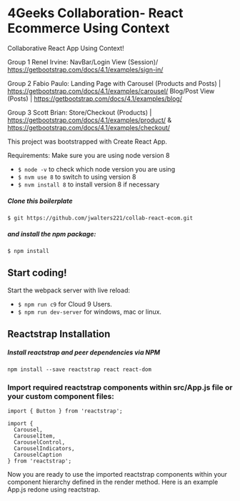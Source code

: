 # 4Geeks Collaboration- React Ecommerce Using Context

Collaborative React App Using Context!

Group 1 Renel Irvine: NavBar/Login View (Session)/
 https://getbootstrap.com/docs/4.1/examples/sign-in/
 
Group 2 Fabio Paulo: Landing Page with Carousel (Products and Posts) | https://getbootstrap.com/docs/4.1/examples/carousel/
 Blog/Post View (Posts) | https://getbootstrap.com/docs/4.1/examples/blog/

Group 3 Scott Brian: Store/Checkout (Products) | https://getbootstrap.com/docs/4.1/examples/product/ & https://getbootstrap.com/docs/4.1/examples/checkout/

This project was bootstrapped with Create React App.

Requirements: Make sure you are using node version 8
* `$ node -v` to check which node version you are using
* `$ nvm use 8` to switch to using version 8
* `$ nvm install 8` to install version 8 if necessary

##### Clone this boilerplate
```
$ git https://github.com/jwalters221/collab-react-ecom.git
```

##### and install the npm package:
```
$ npm install
```

## Start coding! 

Start the webpack server with live reload:
- `$ npm run c9` for Cloud 9 Users.
- `$ npm run dev-server` for windows, mac or linux.

## Reactstrap Installation

##### Install reactstrap and peer dependencies via NPM
```
npm install --save reactstrap react react-dom
```

### Import required reactstrap components within src/App.js file or your custom component files:
```
import { Button } from 'reactstrap';
```

```
import {
  Carousel,
  CarouselItem,
  CarouselControl,
  CarouselIndicators,
  CarouselCaption
} from 'reactstrap';
```



Now you are ready to use the imported reactstrap components within your component hierarchy defined in the render method. 
Here is an example App.js redone using reactstrap.